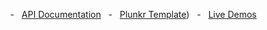 &nbsp;&nbsp;&nbsp;&nbsp;&nbsp;&nbsp;&nbsp;&nbsp;&nbsp;&nbsp;&nbsp;&nbsp;&nbsp;&nbsp;&nbsp;&nbsp;&nbsp;&nbsp; -&nbsp;&nbsp;&nbsp;[API Documentation](https://github.com/angular/flex-layout/wiki/API-Documentation)&nbsp;&nbsp;&nbsp;-&nbsp;&nbsp;&nbsp;[Plunkr Template](https://plnkr.co/edit/h8hzyoEyqdCXmTBA7DfK?p=preview))&nbsp;&nbsp;&nbsp;-&nbsp;&nbsp;&nbsp;[Live Demos](https://tburleson-layouts-demos.firebaseapp.com/)